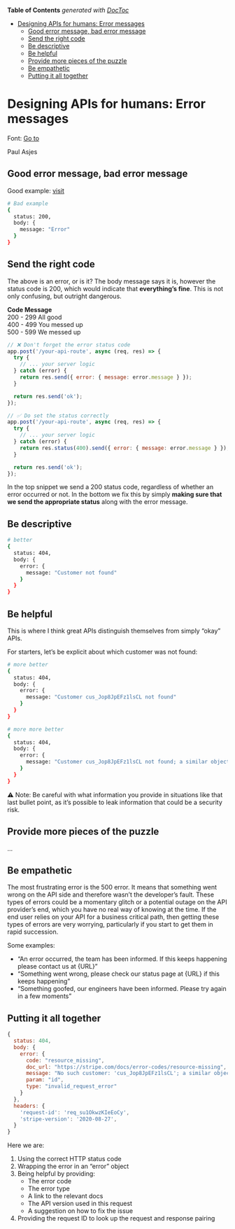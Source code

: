 <!-- START doctoc generated TOC please keep comment here to allow auto update -->
<!-- DON'T EDIT THIS SECTION, INSTEAD RE-RUN doctoc TO UPDATE -->
**Table of Contents**  *generated with [DocToc](https://github.com/thlorenz/doctoc)*

- [Designing APIs for humans: Error messages](#designing-apis-for-humans-error-messages)
  - [Good error message, bad error message](#good-error-message-bad-error-message)
  - [Send the right code](#send-the-right-code)
  - [Be descriptive](#be-descriptive)
  - [Be helpful](#be-helpful)
  - [Provide more pieces of the puzzle](#provide-more-pieces-of-the-puzzle)
  - [Be empathetic](#be-empathetic)
  - [Putting it all together](#putting-it-all-together)

<!-- END doctoc generated TOC please keep comment here to allow auto update -->

# Designing APIs for humans: Error messages
Font: [Go to](https://dev.to/stripe/designing-apis-for-humans-error-messages-94p)

Paul Asjes
## Good error message, bad error message

Good example: [visit](https://stripe.com/docs/api/errors)

```bash
# Bad example
{
  status: 200,
  body: {
    message: "Error"
  }
}
```

## Send the right code

The above is an error, or is it? The body message says it is, however the status code is 200, which would indicate that **everything’s fine**. This is not only confusing, but outright dangerous.

**Code	Message**\
200 - 299	All good\
400 - 499	You messed up\
500 - 599	We messed up

```javascript
// ❌ Don't forget the error status code
app.post('/your-api-route', async (req, res) => {      
  try {
    // ... your server logic
  } catch (error) {    
    return res.send({ error: { message: error.message } });
  }  

  return res.send('ok');
});

// ✅ Do set the status correctly
app.post('/your-api-route', async (req, res) => {      
  try {
    // ... your server logic
  } catch (error) {    
    return res.status(400).send({ error: { message: error.message } });
  }  

  return res.send('ok');
});
```

In the top snippet we send a 200 status code, regardless of whether an error occurred or not. In the bottom we fix this by simply **making sure that we send the appropriate status** along with the error message.

## Be descriptive

```bash
# better
{
  status: 404,
  body: {
    error: {
      message: "Customer not found"
    }    
  }
} 
```

## Be helpful

This is where I think great APIs distinguish themselves from simply “okay” APIs.

For starters, let’s be explicit about which customer was not found:
```bash
# more better
{
  status: 404,
  body: {
    error: {
      message: "Customer cus_Jop8JpEFz1lsCL not found"
    }    
  }
}

# more more better
{
  status: 404,
  body: {
    error: {
      message: "Customer cus_Jop8JpEFz1lsCL not found; a similar object exists in live mode, but a test mode key was used to make this request."
    }    
  }
}
```
:warning: Note: Be careful with what information you provide in situations like that last bullet point, as it’s possible to leak information that could be a security risk.

## Provide more pieces of the puzzle
...

## Be empathetic

The most frustrating error is the 500 error. It means that something went wrong on the API side and therefore wasn’t the developer’s fault. These types of errors could be a momentary glitch or a potential outage on the API provider’s end, which you have no real way of knowing at the time. If the end user relies on your API for a business critical path, then getting these types of errors are very worrying, particularly if you start to get them in rapid succession.

Some examples: 
- “An error occurred, the team has been informed. If this keeps happening please contact us at {URL}”
- “Something went wrong, please check our status page at {URL} if this keeps happening”
- “Something goofed, our engineers have been informed. Please try again in a few moments”

## Putting it all together

```javascript
{
  status: 404,
  body: {
    error: {
      code: "resource_missing",
      doc_url: "https://stripe.com/docs/error-codes/resource-missing",
      message: "No such customer: 'cus_Jop8JpEFz1lsCL'; a similar object exists in live mode, but a test mode key was used to make this request.",
      param: "id",
      type: "invalid_request_error"
    }
  },
  headers: {    
    'request-id': 'req_su1OkwzKIeEoCy',
    'stripe-version': '2020-08-27',    
  }  
}
```

Here we are:
1. Using the correct HTTP status code
2. Wrapping the error in an “error” object
3. Being helpful by providing:
    - The error code
    - The error type
    - A link to the relevant docs
    - The API version used in this request
    - A suggestion on how to fix the issue
4. Providing the request ID to look up the request and response pairing
